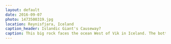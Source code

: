 ```yaml
---
layout: default
date: 2016-09-07
photo: 1473500319.jpg
location: Reynisfjara, Iceland
caption_header: Islandic Giant's Causeway?
caption: This big rock faces the ocean West of Vik in Iceland. The bottom part reminded me of Ireland's Giant's Causeway.
---
```

